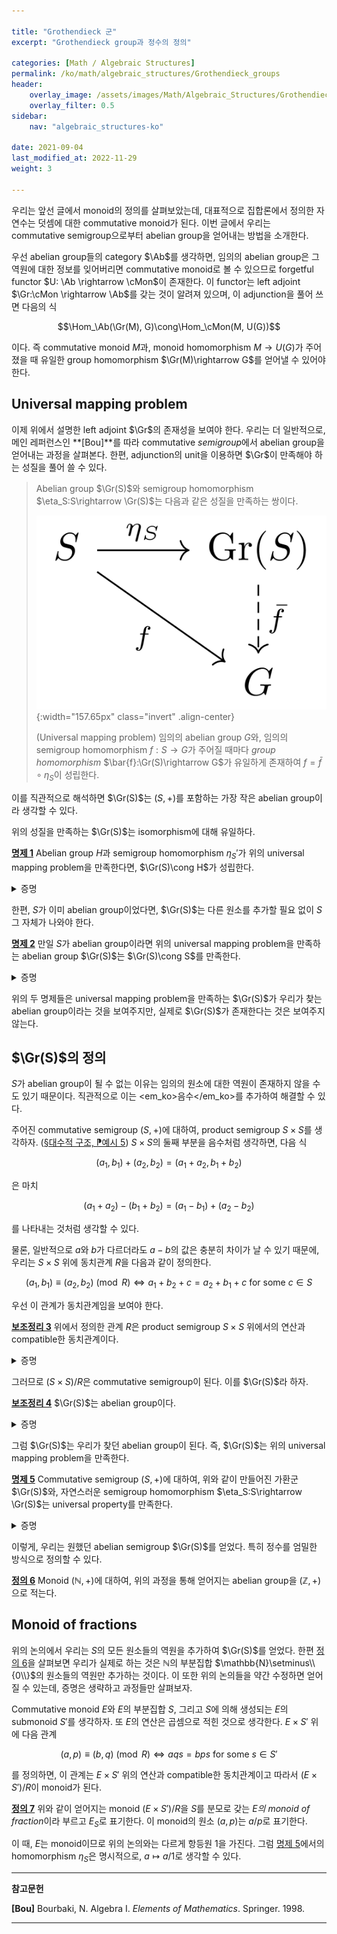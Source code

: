 ```yaml
---

title: "Grothendieck 군"
excerpt: "Grothendieck group과 정수의 정의"

categories: [Math / Algebraic Structures]
permalink: /ko/math/algebraic_structures/Grothendieck_groups
header:
    overlay_image: /assets/images/Math/Algebraic_Structures/Grothendieck_groups.png
    overlay_filter: 0.5
sidebar: 
    nav: "algebraic_structures-ko"

date: 2021-09-04
last_modified_at: 2022-11-29
weight: 3

---
```


우리는 앞선 글에서 monoid의 정의를 살펴보았는데, 대표적으로 집합론에서 정의한 자연수는 덧셈에 대한 commutative monoid가 된다. 이번 글에서 우리는 commutative semigroup으로부터 abelian group을 얻어내는 방법을 소개한다. 

우선 abelian group들의 category $\Ab$를 생각하면, 임의의 abelian group은 그 역원에 대한 정보를 잊어버리면 commutative monoid로 볼 수 있으므로 forgetful functor $U: \Ab \rightarrow \cMon$이 존재한다. 이 functor는 left adjoint $\Gr:\cMon \rightarrow \Ab$를 갖는 것이 알려져 있으며, 이 adjunction을 풀어 쓰면 다음의 식

$$\Hom_\Ab(\Gr(M), G)\cong\Hom_\cMon(M, U(G))$$

이다. 즉 commutative monoid $M$과, monoid homomorphism $M\rightarrow U(G)$가 주어졌을 때 유일한 group homomorphism $\Gr(M)\rightarrow G$를 얻어낼 수 있어야 한다. 

## Universal mapping problem

이제 위에서 설명한 left adjoint $\Gr$의 존재성을 보여야 한다. 우리는 더 일반적으로, 메인 레퍼런스인 **\[Bou\]**를 따라 commutative *semigroup*에서 abelian group을 얻어내는 과정을 살펴본다. 한편, adjunction의 unit을 이용하면 $\Gr$이 만족해야 하는 성질을 풀어 쓸 수 있다. 

> Abelian group $\Gr(S)$와 semigroup homomorphism $\eta_S:S\rightarrow \Gr(S)$는 다음과 같은 성질을 만족하는 쌍이다.  
>
>![universal_property](/assets/images/Math/Algebraic_Structures/Grothendieck_groups-1.png){:width="157.65px"  class="invert" .align-center}
>     
>(Universal mapping problem) 임의의 abelian group $G$와, 임의의 semigroup homomorphism $f:S\rightarrow G$가 주어질 때마다 *group homomorphism* $\bar{f}:\Gr(S)\rightarrow G$가 유일하게 존재하여 $f=\bar{f}\circ\eta_S$이 성립한다.

이를 직관적으로 해석하면 $\Gr(S)$는 $(S,+)$를 포함하는 가장 작은 abelian group이라 생각할 수 있다. 

위의 성질을 만족하는 $\Gr(S)$는 isomorphism에 대해 유일하다.

<div class="proposition" markdown="1">

<ins id="prop1">**명제 1**</ins> Abelian group $H$과 semigroup homomorphism $\eta_S'$가 위의 universal mapping problem을 만족한다면, $\Gr(S)\cong H$가 성립한다.

</div>
<details class="proof" markdown="1">
<summary>증명</summary>

우선 다음 diagram을 살펴보자.

![uniqueness_1](/assets/images/Math/Algebraic_Structures/Grothendieck_groups-2.png){:width="160.05px"  class="invert" .align-center}

그럼 universal property에서, $\eta_S'= \bar{\eta}_S'\circ\eta_S$이도록 하는 $\bar{\eta}_S': \Gr(S)\rightarrow H$가 존재한다. 한편, 다시 다음의 diagram에서

![uniqueness_2](/assets/images/Math/Algebraic_Structures/Grothendieck_groups-3.png){:width="160.05px"  class="invert" .align-center}

$H$에 대한 universal property를 사용하면 $\eta_S=\bar{\eta}_S\circ\eta_S'$이도록 하는 $\bar{\eta}_S:H\rightarrow \Gr(S)$가 존재한다. 그럼

$$\bar{\eta}_S'\circ\bar{\eta}_S\circ\eta_S'=\bar{\eta}_S'\circ \eta_S=\eta=\id_{H}\circ \eta_S' $$

이고, 다시 universal property에 의하여 $f\circ \eta_S'=\eta_S'$를 만족하는 $f$는 유일하므로 $f=\id_H=\bar{\eta}_S'\circ \bar{\eta}_S$이 성립한다. 혹은, diagram의 언어로는, 다음 diagram을 commute하게 만드는 $H\rightarrow H$는 유일하므로 $\id_H=\bar{\eta}_S'\circ \bar{\eta}_S$여야 한다.

![uniqueness_3](/assets/images/Math/Algebraic_Structures/Grothendieck_groups-4.png){:width="195.6px"  class="invert" .align-center}

비슷하게 $\id\_{\Gr(S)}=\bar{\eta}_S\circ \bar{\eta}_S'$가 성립한다는 것도 보일 수 있고, 따라서 $\Gr(S)\cong H$가 성립한다.
</details>

한편, $S$가 이미 abelian group이었다면, $\Gr(S)$는 다른 원소를 추가할 필요 없이 $S$ 그 자체가 나와야 한다.

<div class="proposition" markdown="1">

<ins id="prop2">**명제 2**</ins> 만일 $S$가 abelian group이라면 위의 universal mapping problem을 만족하는 abelian group $\Gr(S)$는 $\Gr(S)\cong S$를 만족한다.

</div>
<details class="proof" markdown="1">
<summary>증명</summary>

$S$와 $\id_S$가 자명하게 universal property를 만족하므로, 앞선 [명제 1](#prop1)에 의하여 universal property를 만족하는 임의의 abelian group은 $S$와 동형이어야 한다.

</details>

위의 두 명제들은 universal mapping problem을 만족하는 $\Gr(S)$가 우리가 찾는 abelian group이라는 것을 보여주지만, 실제로 $\Gr(S)$가 존재한다는 것은 보여주지 않는다. 

## $\Gr(S)$의 정의

$S$가 abelian group이 될 수 없는 이유는 임의의 원소에 대한 역원이 존재하지 않을 수도 있기 때문이다. 직관적으로 이는 <em_ko>음수</em_ko>를 추가하여 해결할 수 있다.

주어진 commutative semigroup $(S,+)$에 대하여, product semigroup $S\times S$를 생각하자. ([§대수적 구조, ⁋예시 5](/ko/math/algebraic_structures/algebraic_structures#ex5)) $S\times S$의 둘째 부분을 음수처럼 생각하면, 다음 식

$$(a_1, b_1)+(a_2, b_2)=(a_1+a_2, b_1+b_2)$$

은 마치

$$(a_1+a_2)-(b_1+b_2)=(a_1-b_1)+(a_2-b_2)$$

를 나타내는 것처럼 생각할 수 있다. 

물론, 일반적으로 $a$와 $b$가 다르더라도 $a-b$의 값은 충분히 차이가 날 수 있기 때문에, 우리는 $S\times S$ 위에 동치관계 $R$을 다음과 같이 정의한다.

$$(a_1, b_1)\equiv (a_2, b_2)\pmod{R}\iff a_1+b_2+c=a_2+b_1+c\text{ for some $c\in S$}$$

우선 이 관계가 동치관계임을 보여야 한다.

<div class="proposition" markdown="1">

<ins id="lem3">**보조정리 3**</ins> 위에서 정의한 관계 $R$은 product semigroup $S\times S$ 위에서의 연산과 compatible한 동치관계이다.

</div>
<details class="proof" markdown="1">
<summary>증명</summary>

우선, $R$이 동치관계임을 보이자. 임의의 $(a,b)\in S\times S$에 대하여, 

$$a+b+c=a+b+c$$

가 임의의 $c\in S$에 대해 성립하므로, $(a,b)\equiv(a,b)$이다. $(a_1,b_1)\equiv (a_2,b_2)$라 하자. 즉, 어떠한 $c\in S$에 대하여

$$a_1+b_2+c=a_2+b_1+c$$

가 성립한다. 그런데 이는 정확히 $(a_2,b_2)\equiv (a_1,b_1)$의 조건이므로, $R$은 symmetric하다. 마지막으로, $(a_1,b_1)\equiv(a_2,b_2)$이고 $(a_2,b_2)\equiv (a_3,b_3)$이라 하자. 그럼 어떤 $c$, $c'$에 대하여

$$a_1+b_2+c=a_2+b_1+c,\qquad a_2+b_3+c'=a_3+b_2+c'$$

가 성립한다. 이제 두 식을 더하면, 

$$a_1+b_3+(a_2+b_2+c+c')=a_3+b_1+(a_2+b_2+c+c')$$

이므로 $(a_1,b_1)\equiv(a_3,b_3)$이 성립한다. 즉, $R$은 동치관계가 된다.

이제 $R$이 $S\times S$의 연산과 compatible하다는 것을 보여야 한다. 이를 위해, $(a_1, b_1)\equiv(a_1',b_1')$이고 $(a_2, b_2)\equiv (a_2',b_2')$라 하자. 우리는 $(a_1+a_2, b_1+b_2)\equiv(a_1'+a_2', b_1'+b_2')$임을 보여야 한다. 주어진 조건으로부터, 적당한 $c_1$, $c_2$가 존재하여

$$a_1+b_1'+c_1=a_1'+b_1+c_1,\qquad a_2+b_2'+c_2=a_2'+b_2+c_2$$

가 성립한다. 이제, 두 식을 더하면
$$(a_1+a_2)+(b_1'+b_2')+(c_1+c_2)=(a_1'+a_2')+(b_1+b_2)+(c_1+c_2)$$

이 성립하므로, 정의에 의해 $(a_1+a_2, b_1+b_2)\equiv(a_1'+a_2', b_1'+b_2')\pmod{R}$이 성립하고, 따라서 $R$은 $S\times S$의 연산과 compatible하다. 

</details>

그러므로 $(S\times S)/R$은 commutative semigroup이 된다. 이를 $\Gr(S)$라 하자. 

<div class="proposition" markdown="1">

<ins id="lem4">**보조정리 4**</ins> $\Gr(S)$는 abelian group이다.

</div>
<details class="proof" markdown="1">
<summary>증명</summary>

$\Gr(S)$가 항등원과 역원을 가짐을 보이면 된다. 우리는 $(a,b)$를 $a-b$처럼 생각하고 있으므로, 항등원은 $(a,a)$, $(a,b)$의 역원은 $-(a-b)=b-a$, 즉 $(b,a)$가 될 것이다. 이를 증명하자.

우선, 임의의 $c\in S$에 대하여, $[(c,c)]$가 항등원이 됨을 보인다. 임의의 $[(a,b)]\in \Gr(S)$에 대하여,

$$[(a,b)]+[(c,c)]=[(a+c, b+c)]$$

가 성립한다. 그런데

$$(a+c)+b+d=(b+c)+a+d$$

가 임의의 $d\in S$에 대해 성립하므로, $(a+c, b+c)\equiv (a,b)$이고 따라서 $[(a+c, b+c)]=[(a,b)]$가 성립한다. 교환법칙에 의하여 $[(c,c)]+[(a,b)]=[(a,b)]$도 당연하게 성립하므로, $[(c,c)]$는 $\Gr(S)$의 항등원이 된다. 

한편, 임의의 $[(a,b)]\in \Gr(S)$에 대하여

$$[(a,b)]+[(b+a)]=[(a+b,a+b)]$$

이므로, 앞선 논증에 의해 $[(a,b)]+[(b,a)]$는 $\Gr(S)$의 항등원이 되고, $[(a,b)]+[(b,a)]$도 마찬가지다. 따라서 $\Gr(S)$의 임의의 원소의 역원이 존재하므로, $\Gr(S)$는 group의 구조를 가진다. 

</details>

그럼 $\Gr(S)$는 우리가 찾던 abelian group이 된다. 즉, $\Gr(S)$는 위의 universal mapping problem을 만족한다.

<div class="proposition" markdown="1">

<ins id="prop5">**명제 5**</ins> Commutative semigroup $(S, +)$에 대하여, 위와 같이 만들어진 가환군 $\Gr(S)$와, 자연스러운 semigroup homomorphism $\eta_S:S\rightarrow \Gr(S)$는 universal property를 만족한다.

</div>
<details class="proof" markdown="1">
<summary>증명</summary>

우선 $S$에서 $\Gr(S)$로의 *자연스러운 semigroup homomorphism*이 무엇인지부터 생각해보자. 우리는 $\Gr(S)$에서 $(a,b)$를 $a-b$로 취급하고 있으므로, $a$가 $\Gr(S)$에서는 $(a+b)-b$, 즉 $[(a+b, b)]$인 것을 알 수 있다. 따라서 $\eta_S$을 $a\mapsto[(a+a, a)]$으로 정의하자. 물론 아무 $b$나 택해서 $a\mapsto[(a+b,b)]$으로 정의해도 같은 값이 나온다.

Universal property를 증명하기 위해, 임의의 abelian group $G$와, semigroup homomorphism $f:S\rightarrow G$가 주어졌다고 하자. 

우선, 만약 주어진 성질을 만족하는 $\bar{f}:\Gr(S)\rightarrow S$가 존재한다면, $\bar{f}$는 반드시 유일해야 한다. 임의의 $[(a,b)]$에 대하여, 

$$\begin{aligned}\bar{f}\left([(a,b)]\right)&=\bar{f}\left([(a+(a+b), b+(a+b))]\right)=\bar{f}\left([(a+a,a)]+[(b, b+b)]\right)\\ &\bar{f}\left([(a+a, a)]\right)+\bar{f}\left([(b,b+b)]\right)=\bar{f}\left(\eta_S(a)\right)-\bar{f}\left(\eta_S(b)\right)\\ &=f(a)-f(b)\end{aligned}$$

이므로, 각각의 원소들에서의 함수값이 유일하게 정해지기 때문이다. 

이제 유일성 증명에서 힌트를 얻어, $\bar{f}([(a,b)])$를 $f(a)-f(a)$으로 정의하자. 우선, 이 정의는 잘 정의되어 있다. 즉, 만일 $(a_1,b_1)\equiv(a_2,b_2)$라면, $f(a_2)-f(b_2)=f(a_1)-f(b_1)$이 성립한다. $(a_1,b_1)\equiv(a_2,b_2)$이므로, 어떤 $c\in S$가 존재하여 $a_1+b_2+c=a_2+b_1+c$이고, 따라서

$$f(a_1)+f(b_2)+f(c)=f(a_1+b_2+c)=f(a_2+b_1+c)=f(a_2)+f(b_1)+f(c)$$

이므로, 양 변에서 $f(c)$를 빼고 적당히 이항해서 정리해주면

$$f(a_1)-f(b_1)=f(a_2)-f(b_2)$$

을 얻는다. 

또, $\bar{f}$는 group homomorphism이 된다. 임의의 $[(a_1, b_1)]$, $[(a_2,b_2)]$에 대하여

$$\begin{aligned}\bar{f}\left([(a_1,b_1)]+[(a_2, b_2)]\right)&=\bar{f}\left([(a_1+a_2, b_1+b_2)]\right)=f(a_1+a_2)-f(b_1+b_2)\\&=f(a_1)+f(a_2)-f(b_1)-f(b_2)=(f(a_1)-f(b_1))+(f(a_2)-f(b_2))\\&=\bar{f}\left([(a_1, b_1)]\right)+\bar{f}\left([(a_2,b_2)]\right)\end{aligned}$$

가 성립하기 때문이다. 

마지막으로, $\bar{f}$가 주어진 조건 $f=\bar{f}\circ\eta_S$을 만족한다는 것은 계산해보면 자명하다.

</details>

이렇게, 우리는 원했던 abelian semigroup $\Gr(S)$를 얻었다. 특히 정수를 엄밀한 방식으로 정의할 수 있다.

<div class="definition" markdown="1">

<ins id="def6">**정의 6**</ins> Monoid $(\mathbb{N},+)$에 대하여, 위의 과정을 통해 얻어지는 abelian group을 $(\mathbb{Z},+)$으로 적는다.

</div>

## Monoid of fractions

위의 논의에서 우리는 $S$의 모든 원소들의 역원을 추가하여 $\Gr(S)$를 얻었다. 한편 [정의 6](#def6)을 살펴보면 우리가 실제로 하는 것은 $\mathbb{N}$의 부분집합 $\mathbb{N}\setminus\\{0\\}$의 원소들의 역원만 추가하는 것이다. 이 또한 위의 논의들을 약간 수정하면 얻어질 수 있는데, 증명은 생략하고 과정들만 살펴보자.

Commutative monoid $E$와 $E$의 부분집합 $S$, 그리고 $S$에 의해 생성되는 $E$의 submonoid $S'$를 생각하자. 또 $E$의 연산은 곱셈으로 적힌 것으로 생각한다. $E\times S'$ 위에 다음 관계

$$(a,p)\equiv (b,q)\pmod{R}\iff aqs=bps\text{ for some $s\in S'$}$$

를 정의하면, 이 관계는 $E\times S'$ 위의 연산과 compatible한 동치관계이고 따라서 $(E\times S')/R$이 monoid가 된다.

<div class="definition" markdown="1">

<ins id="def7">**정의 7**</ins> 위와 같이 얻어지는 monoid $(E\times S')/R$을 $S$를 분모로 갖는 *$E$의 monoid of fraction*이라 부르고 $E_S$로 표기한다. 이 monoid의 원소 $(a,p)$는 $a/p$로 표기한다. 

</div>

이 때, $E$는 monoid이므로 위의 논의와는 다르게 항등원 $1$을 가진다. 그럼 [명제 5](#prop5)에서의 homomorphism $\eta_S$은 명시적으로, $a\mapsto a/1$로 생각할 수 있다. 

---

**참고문헌**

**[Bou]** Bourbaki, N. Algebra I. *Elements of Mathematics*. Springer. 1998.  

---